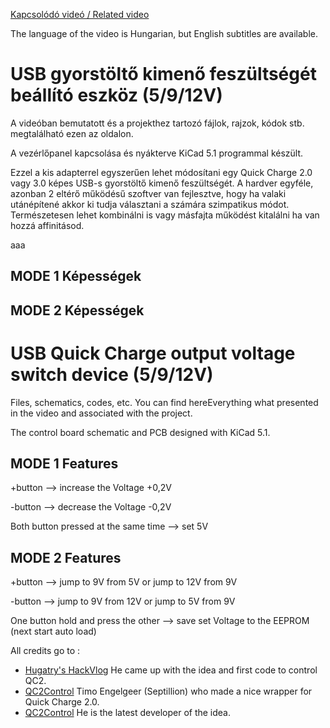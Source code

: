 [Kapcsolódó videó / Related video](https://youtu.be/jLJ_5dmPatM)

The language of the video is Hungarian, but English subtitles are available.


# USB gyorstöltő kimenő feszültségét beállító eszköz (5/9/12V)
A videóban bemutatott és a projekthez tartozó fájlok, rajzok, kódok stb. megtalálható ezen az oldalon.

A vezérlőpanel kapcsolása és nyákterve KiCad 5.1 programmal készült.

Ezzel a kis adapterrel egyszerűen lehet módosítani egy Quick Charge 2.0 vagy 3.0 képes USB-s gyorstöltő kimenő feszültségét. A hardver egyféle, azonban 2 eltérő működésű szoftver van fejlesztve, hogy ha valaki utánépítené akkor ki tudja választani a számára szimpatikus módot. Természetesen lehet kombinálni is vagy másfajta működést kitalálni ha van hozzá affinitásod.

aaa

## MODE 1 Képességek

## MODE 2 Képességek



# USB Quick Charge output voltage switch device (5/9/12V)
Files, schematics, codes, etc. You can find hereEverything what presented in the video and associated with the project.

The control board schematic and PCB designed with KiCad 5.1.

## MODE 1 Features
+button --> increase the Voltage +0,2V

-button --> decrease the Voltage -0,2V

Both button pressed at the same time --> set 5V

## MODE 2 Features
+button --> jump to 9V from 5V or jump to 12V from 9V

-button --> jump to 9V from 12V or jump to 5V from 9V

One button hold and press the other --> save set Voltage to the EEPROM (next start auto load)




All credits go to :
- [Hugatry's HackVlog](https://www.youtube.com/channel/UCHgeChD442K0ah-KxEg0PHw) He came up with the idea and first code to control QC2. 
- [QC2Control](https://github.com/septillion-git/QC2Control) Timo Engelgeer (Septillion) who made a nice wrapper for Quick Charge 2.0.
- [QC2Control](https://github.com/vdeconinck/QC3Control) He is the latest developer of the idea.
